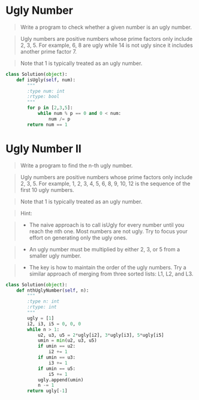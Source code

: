 # Ugly Number

> Write a program to check whether a given number is an ugly number.

> Ugly numbers are positive numbers whose prime factors only include 2, 3, 5. For example, 6, 8 are ugly while 14 is not ugly since it includes another prime factor 7.

> Note that 1 is typically treated as an ugly number.

```Python
class Solution(object):
    def isUgly(self, num):
        """
        :type num: int
        :rtype: bool
        """
        for p in [2,3,5]:
            while num % p == 0 and 0 < num:
                num /= p
        return num == 1
```

# Ugly Number II

> Write a program to find the n-th ugly number.

> Ugly numbers are positive numbers whose prime factors only include 2, 3, 5. For example, 1, 2, 3, 4, 5, 6, 8, 9, 10, 12 is the sequence of the first 10 ugly numbers.

> Note that 1 is typically treated as an ugly number.

> Hint:

> * The naive approach is to call isUgly for every number until you reach the nth one. Most numbers are not ugly. Try to focus your effort on generating only the ugly ones.

> * An ugly number must be multiplied by either 2, 3, or 5 from a smaller ugly number.

> * The key is how to maintain the order of the ugly numbers. Try a similar approach of merging from three sorted lists: L1, L2, and L3.

```Python
class Solution(object):
    def nthUglyNumber(self, n):
        """
        :type n: int
        :rtype: int
        """
        ugly = [1]
        i2, i3, i5 = 0, 0, 0
        while n > 1:
            u2, u3, u5 = 2*ugly[i2], 3*ugly[i3], 5*ugly[i5]
            umin = min(u2, u3, u5)
            if umin == u2:
                i2 += 1
            if umin == u3:
                i3 += 1
            if umin == u5:
                i5 += 1
            ugly.append(umin)
            n -= 1
        return ugly[-1]
```
